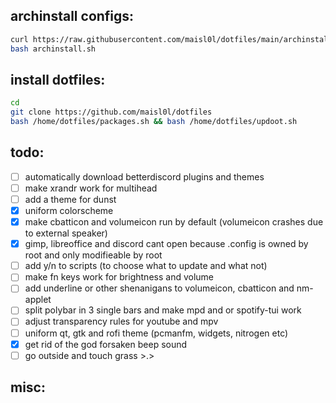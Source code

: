 ## archinstall configs:
```sh
curl https://raw.githubusercontent.com/maisl0l/dotfiles/main/archinstall.sh > archinstall.sh
bash archinstall.sh
```

## install dotfiles:
```sh
cd
git clone https://github.com/maisl0l/dotfiles
bash /home/dotfiles/packages.sh && bash /home/dotfiles/updoot.sh
```
## todo:
- [ ] automatically download betterdiscord plugins and themes
- [ ] make xrandr work for multihead
- [ ] add a theme for dunst
- [x] uniform colorscheme
- [x] make cbatticon and volumeicon run by default (volumeicon crashes due to external speaker)
- [x] gimp, libreoffice and discord cant open because .config is owned by root and only modifieable by root 
- [ ] add y/n to scripts (to choose what to update and what not)
- [ ] make fn keys work for brightness and volume
- [ ] add underline or other shenanigans to volumeicon, cbatticon and nm-applet
- [ ] split polybar in 3 single bars and make mpd and or spotify-tui work
- [ ] adjust transparency rules for youtube and mpv
- [ ] uniform qt, gtk and rofi theme (pcmanfm, widgets, nitrogen etc)
- [x] get rid of the god forsaken beep sound
- [ ] go outside and touch grass >.>

## misc: